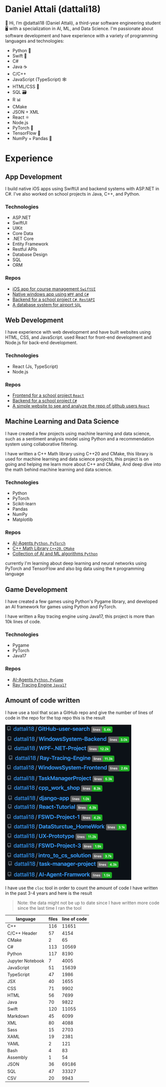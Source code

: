 # Daniel Attali (dattali18)

👋 Hi, I’m @dattali18 (Daniel Attali), a third-year software engineering student 🖥️ with a specialization in AI, ML, and Data Science. I'm passionate about software development and have experience with a variety of programming languages and technologies:

- Python 🐍
- Swift 🍏
- C# 
- Java ☕
- C/C++
- JavaScript (TypeScript) 🕸️
- HTML/CSS 🎨
- SQL 🗃️
- R 📊
- CMake
- JSON + XML
- React ⚛️
- Node.js 
- PyTorch 🚀
- TensorFlow 🧠
- NumPy + Pandas 🐼

# Experience

## App Development

I build native iOS apps using SwiftUI and backend systems with ASP.NET in C#. I've also worked on school projects in Java, C++, and Python.

### Technologies

- ASP.NET
- SwiftUI
- UIKit
- Core Data
- .NET Core
- Entity Framework
- Restful APIs
- Database Design
- SQL
- ORM

### Repos

- [iOS app for course management `SwiftUI`](https://github.com/dattali18/UX-Prototype)
- [Native windows app using `WPF` and `C#`](https://github.com/dattali18/WPF-.NET-Project)
- [Backend for a school project `C#`, `RestAPI`](https://github.com/dattali18/WindowsSystem-Backend)
- [A database system for airport `SQL`](https://github.com/dattali18/SQL-Project)

## Web Development

I have experience with web development and have built websites using HTML, CSS, and JavaScript.
used React for front-end development and Node.js for back-end development.

### Technologies

- React (Js, TypeScript)
- Node.js

### Repos 

- [Frontend for a school project `React`](https://github.com/dattali18/Windows-System-Frontend-React)
- [Backend for a school project `C#`](https://github.com/dattali18/WindowsSystem-Backend)
- [A simple website to see and analyze the repo of github users `React`](https://github.com/dattali18/GitHub-user-search)

## Machine Learning and Data Science

I have created a few projects using machine learning and data science, such as a sentiment analysis model using Python and a recommendation system using collaborative filtering.

I have written a C++ Math library using C++20 and CMake, this library is used for machine learning and data science projects, this project is on going and helping me learn more about C++ and CMake, And deep dive into the math behind machine learning and data science.

### Technologies

- Python
- PyTorch
- Scikit-learn
- Pandas
- NumPy
- Matplotlib

### Repos

- [AI-Agents `Python`, `PyTorch`](https://github.com/dattali18/AI-Agent-Framwork)
- [C++ Math Library `C++20`, `CMake`](https://github.com/dattali18/CPP-Math-Library)
- [Collection of AI and ML algorithms `Python`](https://github.com/dattali18/AI_Algorithm)

currently I'm learning about deep learning and neural networks using PyTorch and TensorFlow
and also big data using the `R` programming language

## Game Development

I have created a few games using Python's Pygame library, and developed an AI framework for games using Python and PyTorch.

I have written a Ray tracing engine using Java17, this project is more than 10k lines of code.

### Technologies

- Pygame
- PyTorch
- Java17

### Repos

- [AI-Agents `Python`, `PyGame`](https://github.com/dattali18/AI-Agent-Framwork)
- [Ray Tracing Engine `Java17`](https://github.com/dattali18/Ray-Tracing-Engine)

## Amount of code written

I have use a tool that scan a GitHub repo and give the number of lines of code in the repo for the top repo this is the result

<img src="/lines-of-code.png" alt="Lines of Code" height="500"/>

I have use the `cloc` tool in order to count the amount of code I have written in the past 3-4 years and here is the result

> Note: the data might not be up to date
> since I have written more code since the last time I ran the tool

|language              |files|line of code|
|----------------------|-----|------------|
|C++                   |116  |11651       |
|C/C++ Header          |57   |4154        |
|CMake                 |2    |65          |
|C#                    |113  |10569       |
|Python                |117  |8190        |
|Jupyter Notebook      |7    |4005        |
|JavaScript            |51   |15639       |
|TypeScript            |47   |1986        |
|JSX                   |40   |1655        |
|CSS                   |71   |9902        |
|HTML                  |56   |7699        |
|Java                  |70   |9822        |
|Swift                 |120  |11055       |
|Markdown              |45   |6099        |
|XML                   |80   |4088        |
|Sass                  |15   |2703        |
|XAML                  |19   |2381        |
|YAML                  |2    |121         |
|Bash                  |4    |83          |
|Assembly              |1    |54          |
|JSON                  |36   |69186       |
|SQL                   |47   |33327       |
|CSV                   |20   |9943        |


<!---
dattali18/dattali18 is a ✨ special ✨ repository because its `README.md` (this file) appears on your GitHub profile.
You can click the Preview link to take a look at your changes.
--->
